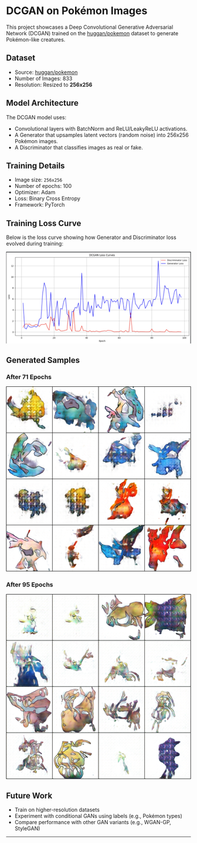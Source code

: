 # DCGAN on Pokémon Images

This project showcases a Deep Convolutional Generative Adversarial Network (DCGAN) trained on the [huggan/pokemon](https://huggingface.co/datasets/huggan/pokemon) dataset to generate Pokémon-like creatures.

##  Dataset
- Source: [huggan/pokemon](https://huggingface.co/datasets/huggan/pokemon)
- Number of Images: 833
- Resolution: Resized to **256x256**

##  Model Architecture
The DCGAN model uses:
- Convolutional layers with BatchNorm and ReLU/LeakyReLU activations.
- A Generator that upsamples latent vectors (random noise) into 256x256 Pokémon images.
- A Discriminator that classifies images as real or fake.

## Training Details
- Image size: `256x256`
- Number of epochs: 100
- Optimizer: Adam
- Loss: Binary Cross Entropy
- Framework: PyTorch

## Training Loss Curve

Below is the loss curve showing how Generator and Discriminator loss evolved during training:

![Loss Curve](loss.png)

## Generated Samples

### After 71 Epochs  
![Generated Epoch 71](generated_images/epoch_071.png)

### After 95 Epochs  
![Generated Epoch 95](generated_images/epoch_095.png)



## Future Work
- Train on higher-resolution datasets
- Experiment with conditional GANs using labels (e.g., Pokémon types)
- Compare performance with other GAN variants (e.g., WGAN-GP, StyleGAN)

---

